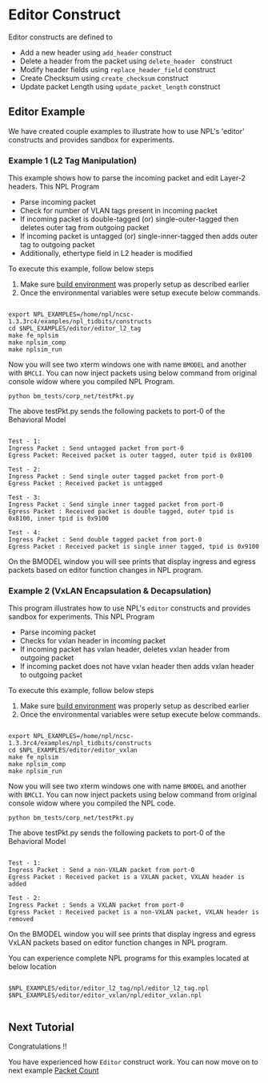# Editor Construct

Editor constructs are defined to
 - Add a new header using ```add_header``` construct
 - Delete a header from the packet using ```delete_header ``` construct
 - Modify header fields using ``` replace_header_field ``` construct
 - Create Checksum using ``` create_checksum ``` construct
 - Update packet Length using ``` update_packet_length ``` construct


## Editor Example 

We have created couple examples to illustrate how to use NPL's 'editor' constructs and provides sandbox for experiments.

### Example 1 (L2 Tag Manipulation)
This example shows how to parse the incoming packet and edit Layer-2 headers. This NPL Program 
 - Parse incoming packet
 - Check for number of VLAN tags present in incoming packet
 - If incoming packet is double-tagged (or) single-outer-tagged then deletes outer tag from outgoing packet
 - If incoming packet is untagged (or) single-inner-tagged then adds outer tag to outgoing packet
 - Additionally, ethertype field in L2 header is modified

To execute this example, follow below steps

1. Make sure [build environment](https://github.com/nplang/NPL-Tutorials#npl-build-enivronment) was properly setup as described earlier
2. Once the environmental variables were setup execute below commands. 
````

export NPL_EXAMPLES=/home/npl/ncsc-1.3.3rc4/examples/npl_tidbits/constructs
cd $NPL_EXAMPLES/editor/editor_l2_tag 
make fe_nplsim
make nplsim_comp
make nplsim_run

````

Now you will see two xterm windows one with name ```BMODEL``` and another with ```BMCLI```. You can now inject packets using below command from original console widow where you compiled NPL Program. 

````
python bm_tests/corp_net/testPkt.py

````

The above testPkt.py sends the following packets to port-0 of the Behavioral Model
````

Test - 1:
Ingress Packet : Send untagged packet from port-0
Egress Packet: Received packet is outer tagged, outer tpid is 0x8100

Test - 2:
Ingress Packet : Send single outer tagged packet from port-0
Egress Packet : Received packet is untagged 

Test - 3:
Ingress Packet : Send single inner tagged packet from port-0
Egress Packet : Received packet is double tagged, outer tpid is 0x8100, inner tpid is 0x9100

Test - 4:
Ingress Packet : Send double tagged packet from port-0
Egress Packet : Received packet is single inner tagged, tpid is 0x9100

````
On the BMODEL window you will see prints that display ingress and egress packets based on editor function changes in  NPL program.


### Example 2  (VxLAN Encapsulation & Decapsulation)

This program illustrates how to use NPL's ```editor``` constructs and provides sandbox for experiments. This NPL Program
 - Parse incoming packet
 - Checks for vxlan header in incoming packet
 - If incoming packet has vxlan header, deletes vxlan header from outgoing packet
 - If incoming packet does not have vxlan header then adds vxlan header to outgoing packet

To execute this example, follow below steps

1. Make sure [build environment](https://github.com/nplang/NPL-Tutorials#npl-build-enivronment) was properly setup as described earlier
2. Once the environmental variables were setup execute below commands. 
````

export NPL_EXAMPLES=/home/npl/ncsc-1.3.3rc4/examples/npl_tidbits/constructs
cd $NPL_EXAMPLES/editor/editor_vxlan
make fe_nplsim
make nplsim_comp
make nplsim_run

````

Now you will see two xterm windows one with name ```BMODEL``` and another with ```BMCLI```. You can now inject packets using below command  from original console widow where you compiled the NPL code. 

````
python bm_tests/corp_net/testPkt.py

````

The above testPkt.py sends the following packets to port-0 of the Behavioral Model
````

Test - 1:
Ingress Packet : Send a non-VXLAN packet from port-0
Egress Packet : Received packet is a VXLAN packet, VXLAN header is added

Test - 2:
Ingress Packet : Sends a VXLAN packet from port-0
Egress Packet : Received packet is a non-VXLAN packet, VXLAN header is removed

````

On the BMODEL window you will see prints that display ingress and egress VxLAN packets based on editor function changes in  NPL program.


You can experience complete NPL programs for this examples located at below location

````

$NPL_EXAMPLES/editor/editor_l2_tag/npl/editor_l2_tag.npl
$NPL_EXAMPLES/editor/editor_vxlan/npl/editor_vxlan.npl


````

## Next Tutorial 

Congratulations !!

You have experienced how ```Editor``` construct work. You can now move on to next example [Packet Count](https://github.com/nplang/NPL-Tutorials/blob/master/NPL-Tidbits/Packet-Count)
